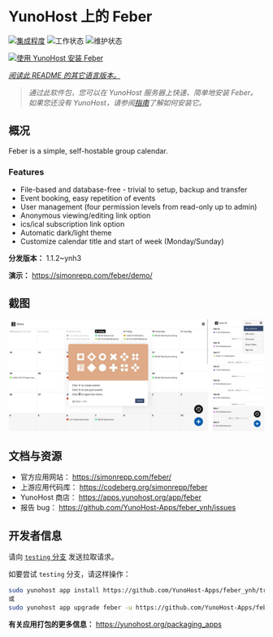 <!--
注意：此 README 由 <https://github.com/YunoHost/apps/tree/master/tools/readme_generator> 自动生成
请勿手动编辑。
-->

# YunoHost 上的 Feber

[![集成程度](https://dash.yunohost.org/integration/feber.svg)](https://ci-apps.yunohost.org/ci/apps/feber/) ![工作状态](https://ci-apps.yunohost.org/ci/badges/feber.status.svg) ![维护状态](https://ci-apps.yunohost.org/ci/badges/feber.maintain.svg)

[![使用 YunoHost 安装 Feber](https://install-app.yunohost.org/install-with-yunohost.svg)](https://install-app.yunohost.org/?app=feber)

*[阅读此 README 的其它语言版本。](./ALL_README.md)*

> *通过此软件包，您可以在 YunoHost 服务器上快速、简单地安装 Feber。*  
> *如果您还没有 YunoHost，请参阅[指南](https://yunohost.org/install)了解如何安装它。*

## 概况

Feber is a simple, self-hostable group calendar.

### Features

- File-based and database-free - trivial to setup, backup and transfer
- Event booking, easy repetition of events
- User management (four permission levels from read-only up to admin)
- Anonymous viewing/editing link option
- ics/ical subscription link option
- Automatic dark/light theme
- Customize calendar title and start of week (Monday/Sunday)


**分发版本：** 1.1.2~ynh3

**演示：** <https://simonrepp.com/feber/demo/>

## 截图

![Feber 的截图](./doc/screenshots/screenshot.png)

## 文档与资源

- 官方应用网站： <https://simonrepp.com/feber/>
- 上游应用代码库： <https://codeberg.org/simonrepp/feber>
- YunoHost 商店： <https://apps.yunohost.org/app/feber>
- 报告 bug： <https://github.com/YunoHost-Apps/feber_ynh/issues>

## 开发者信息

请向 [`testing` 分支](https://github.com/YunoHost-Apps/feber_ynh/tree/testing) 发送拉取请求。

如要尝试 `testing` 分支，请这样操作：

```bash
sudo yunohost app install https://github.com/YunoHost-Apps/feber_ynh/tree/testing --debug
或
sudo yunohost app upgrade feber -u https://github.com/YunoHost-Apps/feber_ynh/tree/testing --debug
```

**有关应用打包的更多信息：** <https://yunohost.org/packaging_apps>
